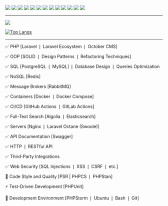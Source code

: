 [![](https://img.shields.io/badge/career-habr-blue?logo=habr&style=flat-square)](https://career.habr.com/influx)
[![](https://img.shields.io/badge/upwork-green?logo=upwork&style=flat-square&logoColor=white)](https://www.upwork.com/freelancers/~01ed46563c078fb563)
[![](https://img.shields.io/badge/%40-email-blue&?style=flat-square)](mailto:krochak_n@mail.ru)
[![](https://img.shields.io/badge/telegram-blue?logo=telegram&style=flat-square)](https://t.me/ow_influx)
[![](https://img.shields.io/badge/%20-%20-grey)](#)
[![](https://img.shields.io/badge/%20-%20-grey)](#)
[![](https://img.shields.io/badge/%20-%20-grey)](#)
[![](https://img.shields.io/badge/H-hexlet-black?style=flat-square)](https://ru.hexlet.io/u/influx)
[![](https://img.shields.io/badge/laracasts-red?logo=laravel&style=flat-square&logoColor=white)](https://laracasts.com/@Influx)
[![](https://img.shields.io/badge/%20-%20-red)](#)
[![](https://img.shields.io/badge/%20-%20-red)](#)
[![](https://img.shields.io/badge/%20-%20-red)](#)
[![](https://www.codewars.com/users/InfluxOW/badges/micro)](https://www.codewars.com/users/InfluxOW)

---

[![](https://github-readme-stats.vercel.app/api?username=InfluxOW&include_all_commits=true&show_icons=true&count_private=true&hide_title=true)](https://github.com/InfluxOW)

[![Top Langs](https://github-readme-stats.vercel.app/api/top-langs/?username=InfluxOW&layout=compact&card_width=445&hide_title=true)](https://github.com/InfluxOW)

---

✅ PHP [Laravel ❘ Laravel Ecosystem ❘ October CMS]

✅ OOP [SOLID ❘ Design Patterns ❘ Refactoring Techniques]

✅ SQL [PostgreSQL ❘ MySQL] ❘ Database Design ❘ Queries Optimization

✅ NoSQL [Redis]

✅ Message Brokers [RabbitMQ]

✅ Containers [Docker ❘ Docker Compose]

✅ CI/CD [GitHub Actions ❘ GitLab Actions]

✅ Full-Text Search [Algolia ❘ Elasticsearch]

✅ Servers [Nginx ❘ Laravel Octane (Swoole)]

✅ API Documentation [Swagger]

✅ HTTP ❘ RESTful API

✅ Third-Party Integrations

✅ Web Security [SQL Injections ❘ XSS ❘ CSRF ❘ etc.]

💙 Code Style and Quality [PSR | PHPCS ❘ PHPStan]

⚡ Test-Driven Development [PHPUnit]

📝 Development Environment [PHPStorm ❘ Ubuntu ❘ Bash ❘ Git]


